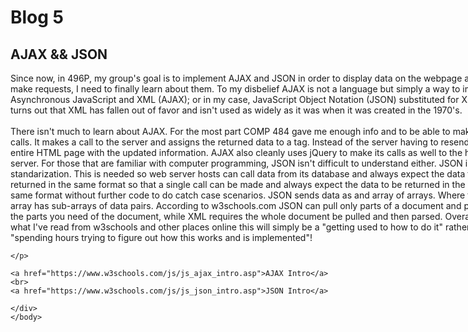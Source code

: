 <html>
	<head>
		<style>
			div{
			width: 800;
			word-wrap: break-word;
			}
		</style>
	</head>
	<body>	
		<h1>Blog 5</h1>
		<h2>AJAX && JSON</h2>
	<div>
	<p>
		Since now, in 496P, my group's goal is to implement AJAX and JSON in
		order to display data on the webpage as users make requests, I need to
		finally learn about them. To my disbelief AJAX is not a language but
		simply a way to implement Asynchronous JavaScript and XML (AJAX); or
		in my case, JavaScript Object Notation (JSON) substituted for XML. 
		It turns out that XML has fallen out of favor and isn't used as widely 
		as it was when it was created in the 1970's.
	<br>
	<br>
		There isn't much to learn about AJAX. For the most part COMP 484
		gave me enough info and to be able to make AJAX calls. It makes a call
		to the server and assigns the returned data to a tag. Instead of 
		the server having to resend the entire HTML page with the updated
		information. AJAX also cleanly
		uses jQuery to make its calls as well to the host server. For those 
		that are familiar with computer programming, JSON isn't difficult to 
		understand either. JSON is simply a standarization. This is needed
		so web server hosts can call data from its database and always expect
		the data to be returned in the same format so that a single call can
		be made and always expect the data to be returned in the exact same
		format without further code to do catch case scenarios. JSON sends data
		as and array of arrays. Where the overall array has sub-arrays of  data
		pairs. According to w3schools.com JSON can pull only parts of a document and parse
		only the parts you need of the document, while XML requires the whole 
		document be pulled and then parsed. Overall, from what I've read
		from w3schools and other places online this will simply be a "getting
		used to how to do it" rather than "spending hours trying to figure
		out how this works and is implemented"!
		
	</p>
	
	<a href="https://www.w3schools.com/js/js_ajax_intro.asp">AJAX Intro</a>
	<br>
	<a href="https://www.w3schools.com/js/js_json_intro.asp">JSON Intro</a>
	
	</div>
	</body>
</html>
